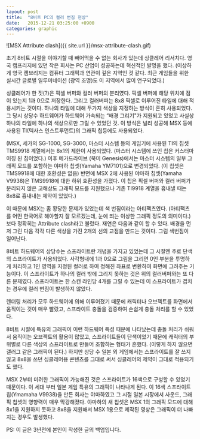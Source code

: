 ```yaml
---
layout: post
title:  "8비트 PC의 컬러 번짐 현상"
date:   2015-12-21 03:25:00 +0900
categories: graphic
---
```


![MSX Attribute clash]({{ site.url }}/msx-attribute-clash.gif)

초기 8비트 시절을 이야기할 때 빼어먹을 수 없는 회사가 있는데 싱클레어 리서치다. 영국 캠프리지에 있던 작은 회사는 PC 산업이 성공하는데 혁신적인 발명을 했다. (이상하게 영국 캠브리지는 컴퓨터 그래픽과 연관이 깊은 지역인 것 같다. 최근 게임들을 위한 실시간 글로벌 일루미네이션 (광역 조명)도 이 지역에서 많이 연구되었다.)

싱클레어가 한 짓(?)은 픽셀 버퍼와 컬러 버퍼의 분리였다. 픽셀 버퍼에 해당 위치에 점이 있는지 1과 0으로 저장한다. 그리고 컬러버퍼는 8x8 픽셀로 이루어진 타일에 대해 적용시키는 것이다. 하나의 타일에 대해 두가지 색상을 지정하는 방식이 흔히 사용되었다. 그 당시 상당수 하드웨어가 하드웨어 가속되는 “배경 그리기"가 지원되고 있었고 사실상 하나의 타일에 하나의 색상으로만 그릴 수 있었던 것. 이 방식은 널리 성공해 MSX 등에 사용된 TI(텍사스 인스트루먼트)의 그래픽 칩등에도 사용되었다.

(MSX, 세가의 SG-1000, SG-3000, 마스터 시스템 등의 게임기에 사용된 TI의 칩셋 TMS9918 계열에서는 8x1의 제한이 사용되었다. (마스터 시스템에 쓰인 칩은 커스터마이징 된 칩이었다.) 이후 메가드라이브 (북미 Genesis)에서는 마스터 시스템의 일부 그래픽 모드를 포함하는 야마하 칩셋(Yamaha YM7101)으로 변경되었다. (이 칩셋은 TMS9918에 대한 호환성은 없음) 반면에 MSX 2에 사용된 야마하 칩셋(Yamaha V9938)은 TMS9918에 대한 하위 호환성을 가졌다. 이 칩은 픽셀 버퍼와 컬러 버퍼가 분리되지 않은 고해상도 그래픽 모드를 지원했으나 기존 TI9918 계열을 흉내낼 때는 8x8로 흉내내는 제약이 있었다.)

이 때문에 MSX는 좀 황당한 문제가 있었는데 색 번짐이라는 아티팩츠였다. (아티팩츠를 어떤 한국어로 해야할지 잘 모르겠는데, 눈에 띄는 이상한 그래픽 정도의 의미이다.) 보다 정확히는 Attribute clash라고 불렀다. 재연은 다음과 같이 할 수 있다. 배경을 먼저 그린 다음 각각 다른 색상을 가진 2개의 선의 교점을 만드는 것이다. 그럼 색번짐이 일어난다.

8비트 하드웨어의 상당수는 스프라이트란 개념을 가지고 있었는데 그 시절엔 주로 단색의 스프라이트가 사용되었다. 사각형내에 1과 0으로 그림을 그리면 0인 부분을 투명하게 처리하고 1인 영역을 지정된 컬러로 하여 정해진 좌표로 변환하여 화면에 그려주는 기능이다. 이 스프라이트가 하나의 컬러 밖에 그리지 못하는 것은 위의 컬러버퍼와는 또 다른 문제였다. 스프라이트는 한 스캔 라인당 4개를 그릴 수 있는데 이 스프라이트가 겹치는 경우에 컬러 번짐이 발생하지 않았다.

렌더링 처리가 모두 하드웨어에 의해 이루어졌기 때문에 캐릭터나 오브젝트를 화면에서 움직이는 것이 매우 빨랐고, 스프라이트 충돌을 검증하여 손쉽게 충돌 처리를 할 수 있었다.

8비트 시절에 특유의 그래픽이 이런 하드웨어 특성 때문에 나타났는데 충돌 처리가 쉬워서 움직이는 오브젝트의 활용이 많았고, 스프라이트들이 단색이었기 때문에 캐릭터의 부위별로 다른 색상의 스프라이트로 만들어 조합하는 형태가 흔했다. (이렇게 하지 않으면 갤러그 같은 그래픽이 된다.) 하지만 상당 수 일본 외 게임에서는 스프라이트를 잘 쓰지 않고 8x8을 쓰던 싱클레어용 콘텐츠를 그대로 써서 싱클레어의 제약이 그대로 적용되기도 했다.

MSX 2부터 미려한 그래픽이 가능해진 것은 스프라이트가 16색으로 구성할 수 있었기 때문이다. 이 세대 부터 일본 게임 특유의 그래픽이 나타나게 된다. 이 16색 스프라이트 칩(Ymamaha V9938)을 만든 회사는 야마하였고 그 시절 일본 시장에서 사운드, 그래픽 칩셋의 영향력이 매우 막강해졌다. 야마하의 새 칩셋은 MSX 1의 그래픽 모드에 대해 8x1을 지원하지 못하고 8x8을 지원해서 MSX 1용으로 제작된 영상은 그래픽이 더 나빠지는 경우도 발생했다.

PS: 이 글은 3년전에 본인이 작성한 글의 백업입니다.
